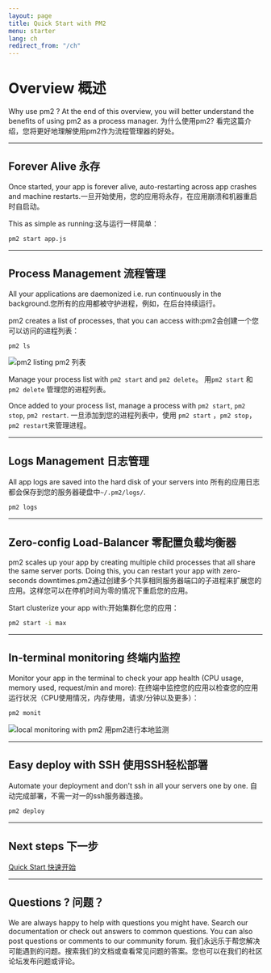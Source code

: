 ```yaml
---
layout: page
title: Quick Start with PM2
menu: starter
lang: ch
redirect_from: "/ch"
---
```


# Overview 概述

Why use pm2 ? At the end of this overview, you will better understand the benefits of using pm2 as a process manager.
为什么使用pm2? 看完这篇介绍，您将更好地理解使用pm2作为流程管理器的好处。

---

## Forever Alive 永存

Once started, your app is forever alive, auto-restarting across app crashes and machine restarts.一旦开始使用，您的应用将永存，在应用崩溃和机器重启时自启动。

This as simple as running:这与运行一样简单：
```bash
pm2 start app.js
```

---

## Process Management 流程管理

All your applications are daemonized i.e. run continuously in the background.您所有的应用都被守护进程，例如，在后台持续运行。

pm2 creates a list of processes, that you can access with:pm2会创建一个您可以访问的进程列表：

```bash
pm2 ls
```

![pm2 listing pm2 列表]({{site.baseurl}}/img/runtime/pm2ls.png)

Manage your process list with `pm2 start` and `pm2 delete`。
用`pm2 start` 和 `pm2 delete` 管理您的进程列表。

Once added to your process list, manage a process with `pm2 start`, `pm2 stop`, `pm2 restart`.
一旦添加到您的进程列表中，使用 `pm2 start` ，`pm2 stop`，`pm2 restart`来管理进程。

---

## Logs Management 日志管理

All app logs are saved into the hard disk of your servers into 所有的应用日志都会保存到您的服务器硬盘中`~/.pm2/logs/`. 

```bash
pm2 logs
```

---

## Zero-config Load-Balancer 零配置负载均衡器

pm2 scales up your app by creating multiple child processes that all share the same server ports. Doing this, you can restart your app with zero-seconds downtimes.pm2通过创建多个共享相同服务器端口的子进程来扩展您的应用。这样您可以在停机时间为零的情况下重启您的应用。

Start clusterize your app with:开始集群化您的应用：
```bash
pm2 start -i max
```

---

## In-terminal monitoring 终端内监控

Monitor your app in the terminal to check your app health (CPU usage, memory used, request/min and more):
在终端中监控您的应用以检查您的应用运行状况（CPU使用情况，内存使用，请求/分钟以及更多）：

```bash
pm2 monit
```

![local monitoring with pm2 用pm2进行本地监测]({{site.baseurl}}/img/runtime/monit.png)

---

## Easy deploy with SSH 使用SSH轻松部署

Automate your deployment and don't ssh in all your servers one by one.
自动完成部署，不需一对一的ssh服务器连接。

```bash
pm2 deploy
```

---

## Next steps 下一步

[Quick Start 快速开始]({{site.baseurl}}/ch/runtime/quick-start)

---

## Questions ? 问题？

We are always happy to help with questions you might have. Search our documentation or check out answers to common questions. You can also post questions or comments to our community forum.
我们永远乐于帮您解决可能遇到的问题。搜索我们的文档或查看常见问题的答案。您也可以在我们的社区论坛发布问题或评论。



